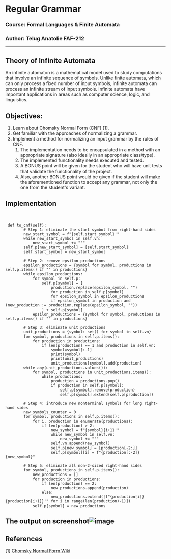 # Regular Grammar
### Course: Formal Languages & Finite Automata
### Author: Telug Anatolie FAF-212
----

## Theory of Infinite Automata

An infinite automaton is a mathematical model used to study computations that involve an infinite sequence of symbols. Unlike finite automata, which can only process a fixed number of input symbols, infinite automata can process an infinite stream of input symbols. Infinite automata have important applications in areas such as computer science, logic, and linguistics.
&ensp;&ensp;&ensp; 


## Objectives:
1. Learn about Chomsky Normal Form (CNF) [1].
2. Get familiar with the approaches of normalizing a grammar.
3. Implement a method for normalizing an input grammar by the rules of CNF.
    1. The implementation needs to be encapsulated in a method with an appropriate signature (also ideally in an appropriate class/type).
    2. The implemented functionality needs executed and tested.
    3. A BONUS point will be given for the student who will have unit tests that validate the functionality of the project.
    4. Also, another BONUS point would be given if the student will make the aforementioned function to accept any grammar, not only the one from the student's variant.
## Implementation
&ensp;&ensp;&ensp; 
```
 def to_cnf(self):
        # Step 1: eliminate the start symbol from right-hand sides
        new_start_symbol = f"{self.start_symbol}'"
        while new_start_symbol in self.vn:
            new_start_symbol += "'"
        self.p[new_start_symbol] = [self.start_symbol]
        self.start_symbol = new_start_symbol

        # Step 2: remove epsilon productions
        epsilon_productions = {symbol for symbol, productions in self.p.items() if "" in productions}
        while epsilon_productions:
            for symbol in self.p:
                self.p[symbol] = [
                    production.replace(epsilon_symbol, "")
                    for production in self.p[symbol]
                    for epsilon_symbol in epsilon_productions
                    if epsilon_symbol in production and (new_production := production.replace(epsilon_symbol, ""))
                ] + self.p[symbol]
            epsilon_productions = {symbol for symbol, productions in self.p.items() if "" in productions}
        
        # Step 3: eliminate unit productions
        unit_productions = {symbol: set() for symbol in self.vn}
        for symbol, productions in self.p.items():
            for production in productions:
                if len(production) == 1 and production in self.vn:
                    symbol=symbol[:-1]
                    print(symbol)
                    print(unit_productions)
                    unit_productions[symbol].add(production)
        while any(unit_productions.values()):
            for symbol, productions in unit_productions.items():
                while productions:
                    production = productions.pop()
                    if production in self.p[symbol]:
                        self.p[symbol].remove(production)
                        self.p[symbol].extend(self.p[production])
                    
        # Step 4: introduce new nonterminal symbols for long right-hand sides
        new_symbols_counter = 0
        for symbol, productions in self.p.items():
            for i, production in enumerate(productions):
                if len(production) > 2:
                    new_symbol = f"{symbol}{i+1}'"
                    while new_symbol in self.vn:
                        new_symbol += "'"
                    self.vn.append(new_symbol)
                    self.p[new_symbol] = [production[-2:]]
                    self.p[symbol][i] = f"{production[:-2]}{new_symbol}"
        
        # Step 5: eliminate all non-2-sized right-hand sides
        for symbol, productions in self.p.items():
            new_productions = []
            for production in productions:
                if len(production) == 2:
                    new_productions.append(production)
                else:
                    new_productions.extend([f"{production[i]}{production[i+1]}'" for i in range(len(production)-1)])
            self.p[symbol] = new_productions
```
## The output on screenshot![image](https://user-images.githubusercontent.com/113394083/230783934-bf31334a-9838-4dfd-9743-f6df2dbe67f9.png) 
## References
[1] [Chomsky Normal Form Wiki](https://en.wikipedia.org/wiki/Chomsky_normal_form)
